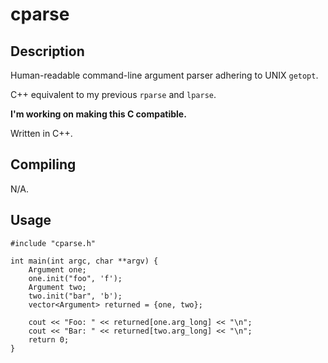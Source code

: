# cparse


## Description

Human-readable command-line argument parser adhering to UNIX `getopt`.

C++ equivalent to my previous `rparse` and `lparse`.

**I'm working on making this C compatible.**

Written in C++.


## Compiling

N/A.


## Usage

```
#include "cparse.h"

int main(int argc, char **argv) {
    Argument one;
    one.init("foo", 'f');
    Argument two;
    two.init("bar", 'b');
    vector<Argument> returned = {one, two};

    cout << "Foo: " << returned[one.arg_long] << "\n";
    cout << "Bar: " << returned[two.arg_long] << "\n";
    return 0;
}
```
